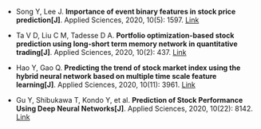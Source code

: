 * Song Y, Lee J. <b>Importance of event binary features in stock price prediction[J]</b>. Applied Sciences, 2020, 10(5): 1597. [Link](https://www.mdpi.com/2076-3417/10/5/1597)

* Ta V D, Liu C M, Tadesse D A. <b>Portfolio optimization-based stock prediction using long-short term memory network in quantitative trading[J]</b>. Applied Sciences, 2020, 10(2): 437. [Link](https://www.mdpi.com/2076-3417/10/2/437)

* Hao Y, Gao Q. <b>Predicting the trend of stock market index using the hybrid neural network based on multiple time scale feature learning[J]</b>. Applied Sciences, 2020, 10(11): 3961. [Link](https://www.mdpi.com/2076-3417/10/11/3961)

* Gu Y, Shibukawa T, Kondo Y, et al. <b>Prediction of Stock Performance Using Deep Neural Networks[J]</b>. Applied Sciences, 2020, 10(22): 8142. [Link](https://www.mdpi.com/2076-3417/10/22/8142)
